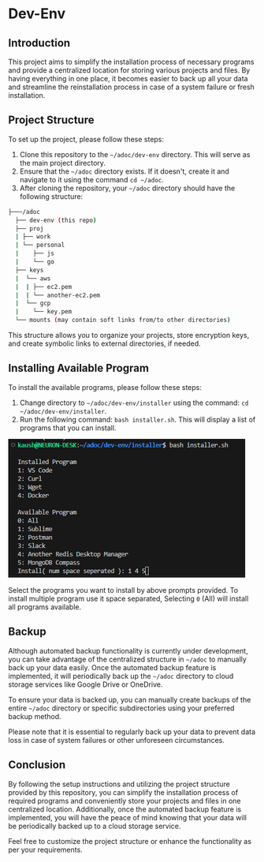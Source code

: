 # Dev-Env

## Introduction

This project aims to simplify the installation process of necessary programs and provide a centralized location for storing various projects and files. By having everything in one place, it becomes easier to back up all your data and streamline the reinstallation process in case of a system failure or fresh installation.

## Project Structure

To set up the project, please follow these steps:

1. Clone this repository to the `~/adoc/dev-env` directory. This will serve as the main project directory.
2. Ensure that the `~/adoc` directory exists. If it doesn't, create it and navigate to it using the command `cd ~/adoc`.
3. After cloning the repository, your `~/adoc` directory should have the following structure:
```bash
├──~/adoc
  ├── dev-env (this repo)
  ├── proj
  | ├── work
  | └── personal
  |    ├── js
  |    └── go
  ├── keys
  |  └── aws
  |  | ├── ec2.pem
  |  | └── another-ec2.pem
  |  └── gcp
  |    └── key.pem
  └── mounts (may contain soft links from/to other directories)
```

This structure allows you to organize your projects, store encryption keys, and create symbolic links to external directories, if needed.

## Installing Available Program

To install the available programs, please follow these steps:

1. Change directory to `~/adoc/dev-env/installer` using the command: `cd ~/adoc/dev-env/installer`.
2. Run the following command: `bash installer.sh`. This will display a list of programs that you can install.

![Installer](./public/img/readme/installer.png)

Select the programs you want to install by above prompts provided. To install multiple program use it space separated, Selecting `0` (All) will install all programs available.

## Backup

Although automated backup functionality is currently under development, you can take advantage of the centralized structure in `~/adoc` to manually back up your data easily. Once the automated backup feature is implemented, it will periodically back up the `~/adoc` directory to cloud storage services like Google Drive or OneDrive.

To ensure your data is backed up, you can manually create backups of the entire `~/adoc` directory or specific subdirectories using your preferred backup method.

Please note that it is essential to regularly back up your data to prevent data loss in case of system failures or other unforeseen circumstances.

## Conclusion

By following the setup instructions and utilizing the project structure provided by this repository, you can simplify the installation process of required programs and conveniently store your projects and files in one centralized location. Additionally, once the automated backup feature is implemented, you will have the peace of mind knowing that your data will be periodically backed up to a cloud storage service.

Feel free to customize the project structure or enhance the functionality as per your requirements.
